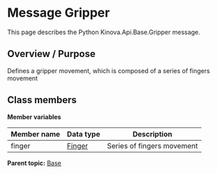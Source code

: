 # Message Gripper

This page describes the Python Kinova.Api.Base.Gripper message.

## Overview / Purpose

Defines a gripper movement, which is composed of a series of fingers movement

## Class members

 **Member variables** 

|Member name|Data type|Description|
|-----------|---------|-----------|
|finger| [Finger](msg_Base_Finger.md#)|Series of fingers movement|

**Parent topic:** [Base](../references/summary_Base.md)

